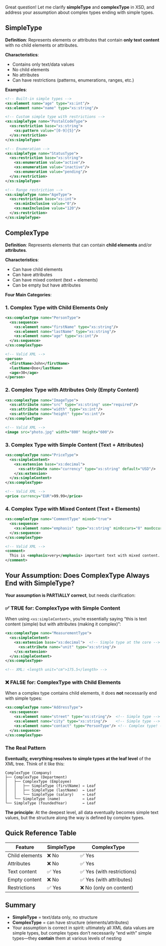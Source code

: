Great question! Let me clarify **simpleType** and **complexType** in XSD, and address your assumption about complex types ending with simple types.

## SimpleType

**Definition**: Represents elements or attributes that contain **only text content** with no child elements or attributes.

**Characteristics**:

- Contains only text/data values
- No child elements
- No attributes
- Can have restrictions (patterns, enumerations, ranges, etc.)

**Examples**:

```xml
<!-- Built-in simple types -->
<xs:element name="age" type="xs:int"/>
<xs:element name="name" type="xs:string"/>

<!-- Custom simple type with restrictions -->
<xs:simpleType name="PostalCodeType">
  <xs:restriction base="xs:string">
    <xs:pattern value="[0-9]{5}"/>
  </xs:restriction>
</xs:simpleType>

<!-- Enumeration -->
<xs:simpleType name="StatusType">
  <xs:restriction base="xs:string">
    <xs:enumeration value="active"/>
    <xs:enumeration value="inactive"/>
    <xs:enumeration value="pending"/>
  </xs:restriction>
</xs:simpleType>

<!-- Range restriction -->
<xs:simpleType name="AgeType">
  <xs:restriction base="xs:int">
    <xs:minInclusive value="0"/>
    <xs:maxInclusive value="120"/>
  </xs:restriction>
</xs:simpleType>
```

## ComplexType

**Definition**: Represents elements that can contain **child elements** and/or **attributes**.

**Characteristics**:

- Can have child elements
- Can have attributes
- Can have mixed content (text + elements)
- Can be empty but have attributes

**Four Main Categories**:

### 1. Complex Type with Child Elements Only

```xml
<xs:complexType name="PersonType">
  <xs:sequence>
    <xs:element name="firstName" type="xs:string"/>
    <xs:element name="lastName" type="xs:string"/>
    <xs:element name="age" type="xs:int"/>
  </xs:sequence>
</xs:complexType>

<!-- Valid XML -->
<person>
  <firstName>John</firstName>
  <lastName>Doe</lastName>
  <age>30</age>
</person>
```

### 2. Complex Type with Attributes Only (Empty Content)

```xml
<xs:complexType name="ImageType">
  <xs:attribute name="src" type="xs:string" use="required"/>
  <xs:attribute name="width" type="xs:int"/>
  <xs:attribute name="height" type="xs:int"/>
</xs:complexType>

<!-- Valid XML -->
<image src="photo.jpg" width="800" height="600"/>
```

### 3. Complex Type with Simple Content (Text + Attributes)

```xml
<xs:complexType name="PriceType">
  <xs:simpleContent>
    <xs:extension base="xs:decimal">
      <xs:attribute name="currency" type="xs:string" default="USD"/>
    </xs:extension>
  </xs:simpleContent>
</xs:complexType>

<!-- Valid XML -->
<price currency="EUR">99.99</price>
```

### 4. Complex Type with Mixed Content (Text + Elements)

```xml
<xs:complexType name="CommentType" mixed="true">
  <xs:sequence>
    <xs:element name="emphasis" type="xs:string" minOccurs="0" maxOccurs="unbounded"/>
  </xs:sequence>
</xs:complexType>

<!-- Valid XML -->
<comment>
  This is <emphasis>very</emphasis> important text with mixed content.
</comment>
```

## Your Assumption: Does ComplexType Always End with SimpleType?

**Your assumption is PARTIALLY correct**, but needs clarification:

### ✅ TRUE for: ComplexType with Simple Content

When using `<xs:simpleContent>`, you’re essentially saying “this is text content (simple) but with attributes (making it complex)”:

```xml
<xs:complexType name="MeasurementType">
  <xs:simpleContent>
    <xs:extension base="xs:decimal">  <!-- Simple type at the core -->
      <xs:attribute name="unit" type="xs:string"/>
    </xs:extension>
  </xs:simpleContent>
</xs:complexType>

<!-- XML: <length unit="cm">175.5</length> -->
```

### ❌ FALSE for: ComplexType with Child Elements

When a complex type contains child elements, it does **not** necessarily end with simple types:

```xml
<xs:complexType name="AddressType">
  <xs:sequence>
    <xs:element name="street" type="xs:string"/>  <!-- Simple type -->
    <xs:element name="city" type="xs:string"/>    <!-- Simple type -->
    <xs:element name="contact" type="PersonType"/> <!-- Complex type! -->
  </xs:sequence>
</xs:complexType>
```

### The Real Pattern

**Eventually, everything resolves to simple types at the leaf level** of the XML tree. Think of it like this:

```
ComplexType (Company)
├── ComplexType (Department)
│   ├── ComplexType (Employee)
│   │   ├── SimpleType (firstName) ← Leaf
│   │   ├── SimpleType (lastName)  ← Leaf
│   │   └── SimpleType (salary)    ← Leaf
│   └── SimpleType (name)          ← Leaf
└── SimpleType (foundedYear)       ← Leaf
```

**The principle**: At the deepest level, all data eventually becomes simple text values, but the structure along the way is defined by complex types.

## Quick Reference Table

|Feature       |SimpleType|ComplexType              |
|--------------|----------|-------------------------|
|Child elements|❌ No      |✅ Yes                    |
|Attributes    |❌ No      |✅ Yes                    |
|Text content  |✅ Yes     |✅ Yes (with restrictions)|
|Empty content |❌ No      |✅ Yes (with attributes)  |
|Restrictions  |✅ Yes     |❌ No (only on content)   |

## Summary

- **SimpleType** = text/data only, no structure
- **ComplexType** = can have structure (elements/attributes)
- Your assumption is correct in spirit: ultimately all XML data values are simple types, but complex types don’t necessarily “end with” simple types—they **contain** them at various levels of nesting​​​​​​​​​​​​​​​​
